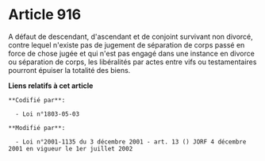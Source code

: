 # Article 916

A défaut de descendant, d'ascendant et de conjoint survivant non divorcé, contre lequel n'existe pas de jugement de
séparation de corps passé en force de chose jugée et qui n'est pas engagé dans une instance en divorce ou séparation de
corps, les libéralités par actes entre vifs ou testamentaires pourront épuiser la totalité des biens.

**Liens relatifs à cet article**

	**Codifié par**:

	  - Loi n°1803-05-03

	**Modifié par**:

	  - Loi n°2001-1135 du 3 décembre 2001 - art. 13 () JORF 4 décembre 2001 en vigueur le 1er juillet 2002
